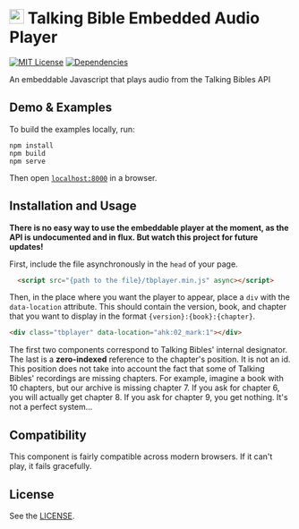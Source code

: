 #  <img src="https://avatars3.githubusercontent.com/u/12140183" width="26" height="26"> Talking Bible Embedded Audio Player

[![MIT License](https://img.shields.io/github/license/TalkingBibles/react-readalong-component.svg)](LICENSE)
[![Dependencies](https://david-dm.org/TalkingBibles/react-readalong-component.svg)](https://david-dm.org/TalkingBibles/react-readalong-component)


An embeddable Javascript that plays audio from the Talking Bibles API

## Demo & Examples

To build the examples locally, run:

```
npm install
npm build
npm serve
```

Then open [`localhost:8000`](http://localhost:8000) in a browser.


## Installation and Usage

**There is no easy way to use the embeddable player at the moment, as the API is
undocumented and in flux. But watch this project for future updates!**

First, include the file asynchronously in the `head` of your page.

```html
  <script src="{path to the file}/tbplayer.min.js" async></script>
```

Then, in the place where you want the player to appear, place a `div` with the
`data-location` attribute. This should contain the version, book, and chapter
that you want to display in the format `{version}:{book}:{chapter}`.

```html
<div class="tbplayer" data-location="ahk:02_mark:1"></div>
```
The first two components correspond to Talking Bibles' internal designator. The
last is a **zero-indexed** reference to the chapter's position. It is not an id.
This position does not take into account the fact that some of Talking Bibles'
recordings are missing chapters. For example, imagine a book with 10 chapters,
but our archive is missing chapter 7. If you ask for chapter 6, you will
actually get chapter 8. If you ask for chapter 9, you get nothing. It's not a
perfect system...

## Compatibility

This component is fairly compatible across modern browsers. If it can't play,
it fails gracefully.


## License

See the [LICENSE](LICENSE).
